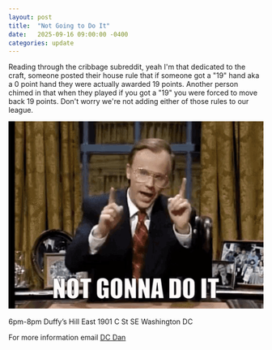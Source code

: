 ```yaml
---
layout: post
title:  "Not Going to Do It"
date:   2025-09-16 09:00:00 -0400
categories: update
---
```


Reading through the cribbage subreddit, yeah I'm that dedicated to the craft, someone posted their house rule that if someone got a "19" hand aka a 0 point hand they were actually awarded 19 points. Another person chimed in that when they played if you got a "19" you were forced to move back 19 points. Don't worry we're not adding either of those rules to our league.

![Not Gonna Do It](/images/not-gonna-do-it.gif)

6pm-8pm
Duffy’s Hill East
1901 C St SE
Washington DC

For more information email [DC Dan](dan@dcdan.com)
